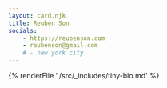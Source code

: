 ```yaml
---
layout: card.njk
title: Reuben Son
socials:
    - https://reubenson.com
    - reubenson@gmail.com
    # - new york city
---
```


{% renderFile './src/_includes/tiny-bio.md' %}

<!-- I'm a software engineer and creative technologist who is interested in the [EM role at Alma](https://boards.greenhouse.io/alma/jobs/7331504002). I've spent much of my career building out product alternatives to traditional advertising revenue for media companies, and am interested in putting my product development experience further towards services that truly serve their users. -->

<!-- I'm currently transitioning out of a sabbatical, during which I've realigned myself around what I still find compelling about building software for the web. And as someone who has been in therapy since 2018, I can really relate to the challenges of accessing mental health services and navigating the complex web of compliance regulations around insurer-paid services. -->

<!-- If you're open to it, I would love to get your thoughts on the business of mental health and your experience at Alma! -->